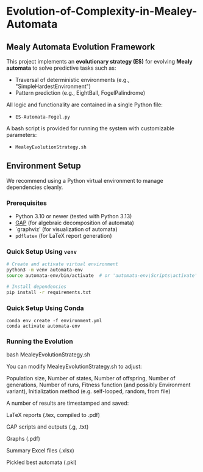 # Evolution-of-Complexity-in-Mealey-Automata

## Mealy Automata Evolution Framework

This project implements an **evolutionary strategy (ES)** for evolving **Mealy automata** to solve predictive tasks such as:
- Traversal of deterministic environments (e.g., "SimpleHardestEnvironment")
- Pattern prediction (e.g., EightBall, FogelPalindrome)

All logic and functionality are contained in a single Python file:
- `ES-Automata-Fogel.py`

A bash script is provided for running the system with customizable parameters:
- `MealeyEvolutionStrategy.sh`

##  Environment Setup

We recommend using a Python virtual environment to manage dependencies cleanly.

### Prerequisites
- Python 3.10 or newer (tested with Python 3.13)
- [GAP](https://www.gap-system.org/) (for algebraic decomposition of automata)
- `graphviz' (for visualization of automata) 
- `pdflatex` (for LaTeX report generation)

### Quick Setup Using `venv`

```bash
# Create and activate virtual environment
python3 -m venv automata-env
source automata-env/bin/activate  # or 'automata-env\Scripts\activate' on Windows

# Install dependencies
pip install -r requirements.txt

```


### Quick Setup Using Conda


```
conda env create -f environment.yml
conda activate automata-env
```


###  Running the Evolution
bash MealeyEvolutionStrategy.sh


You can modify MealeyEvolutionStrategy.sh to adjust:

Population size, Number of states, Number of offspring, Number of generations, Number of runs, Fitness function (and possibly Environment variant), Initialization method (e.g. self-looped, random, from file)


A number of results are timestamped and saved:

LaTeX reports (.tex, compiled to .pdf)

GAP scripts and outputs (.g, .txt)

Graphs (.pdf)

Summary Excel files (.xlsx)

Pickled best automata (.pkl)
